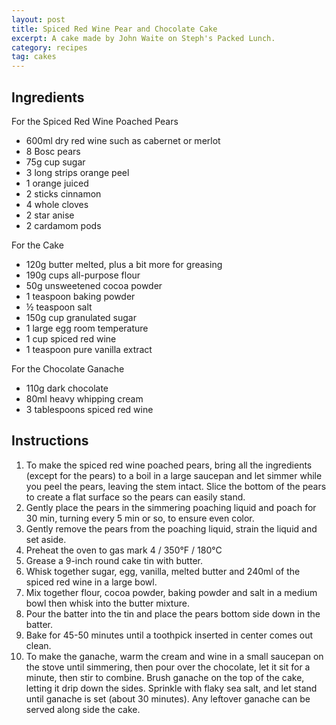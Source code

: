 ```yaml
---
layout: post
title: Spiced Red Wine Pear and Chocolate Cake
excerpt: A cake made by John Waite on Steph's Packed Lunch.
category: recipes
tag: cakes
---
```


Ingredients
-----------

For the Spiced Red Wine Poached Pears

* 600ml dry red wine such as cabernet or merlot
* 8 Bosc pears
* 75g cup sugar
* 3 long strips orange peel
* 1 orange juiced
* 2 sticks cinnamon
* 4 whole cloves
* 2 star anise
* 2 cardamom pods

For the Cake

* 120g butter melted, plus a bit more for greasing
* 190g cups all-purpose flour
* 50g unsweetened cocoa powder
* 1 teaspoon baking powder
* &frac12; teaspoon salt
* 150g cup granulated sugar
* 1 large egg room temperature
* 1 cup spiced red wine
* 1 teaspoon pure vanilla extract

For the Chocolate Ganache

* 110g dark chocolate
* 80ml heavy whipping cream
* 3 tablespoons spiced red wine

Instructions
------------

1. To make the spiced red wine poached pears, bring all the ingredients (except for the pears) to a boil in a large saucepan and let simmer while you peel the pears, leaving the stem intact. Slice the bottom of the pears to create a flat surface so the pears can easily stand.
2. Gently place the pears in the simmering poaching liquid and poach for 30 min, turning every 5 min or so, to ensure even color. 
3. Gently remove the pears from the poaching liquid, strain the liquid and set aside.
4. Preheat the oven to gas mark 4 / 350&deg;F / 180&deg;C
5. Grease a 9-inch round cake tin with butter.
6. Whisk together sugar, egg, vanilla, melted butter and 240ml of the spiced red wine in a large bowl.
7. Mix together flour, cocoa powder, baking powder and salt in a medium bowl then whisk into the butter mixture.
8. Pour the batter into the tin and place the pears bottom side down in the batter.
9. Bake for 45-50 minutes until a toothpick inserted in center comes out clean.
10. To make the ganache, warm the cream and wine in a small saucepan on the stove until simmering, then pour over the chocolate, let it sit for a minute, then stir to combine. Brush ganache on the top of the cake, letting it drip down the sides. Sprinkle with flaky sea salt, and let stand until ganache is set (about 30 minutes). Any leftover ganache can be served along side the cake.
